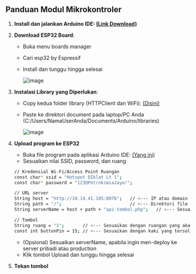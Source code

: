 ## Panduan Modul Mikrokontroler
1. **Install dan jalankan Arduino IDE: <a target="_blank" href="https://www.arduino.cc/en/software">(Link Download)</a>**
2. **Download ESP32 Board**: 
   - Buka menu boards manager
   - Cari esp32 by Espressif
   - Install dan tunggu hingga selesai
     
     ![image](https://github.com/user-attachments/assets/4b9a431a-6f5d-48cb-aa3e-31216bed0f70)
3. **Instalasi Library yang Diperlukan**:
   - Copy kedua folder library (HTTPClient dan WiFi): <a target="_blank" href="https://github.com/muh-adrian76/project-iot/tree/main/Diklat/ESP32/Library">(Disini)</a>
   - Paste ke direktori document pada laptop/PC Anda (C:/Users/NamaUserAnda/Documents/Arduino/libraries)
     
     ![image](https://github.com/user-attachments/assets/acc205c8-722e-4f1b-bd8c-dc0436d62fd7)

4. **Upload program ke ESP32**
   - Buka file program pada aplikasi Arduino IDE: <a target="_blank" href="https://github.com/muh-adrian76/project-iot/tree/main/Diklat/ESP32/Testing/Testing.ino">(Yang ini)</a>
   - Sesuaikan nilai SSID, password, dan ruang
   ```sh
   // Kredensial Wi-Fi/Access Point Ruangan
   const char* ssid = "Hotspot DIklat Lt 1";
   const char* password = "123@PetrokimiaJaya!";

   // URL server
   String host = "http://10.14.41.185:8076";   // <--- IP atau domain dari server
   String path = "/";                          // <--- Direktori file api-tombol.php
   String serverName = host + path + "api-tombol.php";   // <--- Sesuaikan dengan nama file php (API) jika ada perubahan
   
   // Tombol
   String ruang = "1";       // <--- Sesuaikan dengan ruangan yang akan diinstalasi (string = 1 hingga 25)
   const int buttonPin = 15; // <--- Sesuaikan dengan kaki yang tersolder dengan kabel relay NO/Normally Open (tombol)

   ```
   - (Opsional) Sesuaikan serverName, apabila ingin men-deploy ke server pribadi atau production
   - Klik tombol Upload dan tunggu hingga selesai

5. **Tekan tombol**
